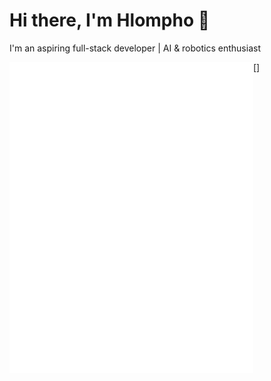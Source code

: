 # Hi there, I'm Hlompho 👋

I'm an aspiring full-stack developer | AI & robotics enthusiast

[<img align="left" width="390" alt="🦑" src="https://github.com/ansoniikun/ansoniikun/blob/main/general.svg">] 
